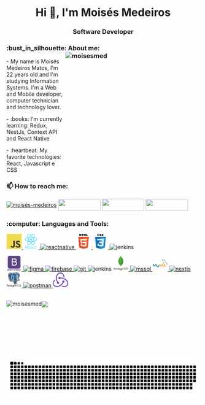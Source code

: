 <h1 align="center">Hi 👋, I'm Moisés Medeiros</h1>
<h3 align="center">Software Developer</h3>

<h3 align="left">:bust_in_silhouette: About me: <a target="_blank" href="https://moises-portfolio.vercel.app/"><img align="right" src="https://user-images.githubusercontent.com/43209743/127231797-ef1eb850-e737-4b45-9030-1559aacf4d3f.png" width="350" height="320" alt="moisesmed" /> </a></h3>
<p>-  My name is Moisés Medeiros Matos, I'm 22 years old and I'm studying Information Systems. I'm a Web and Mobile developer, computer technician and technology lover. </p>
<p>- :books: I’m currently learning: Redux, NextJs, Context API and React Native </p>
<p>- :heartbeat: My favorite technologies: React, Javascript e CSS  </p>


<h3 align="left">📫 How to reach me:</h3>
<p align="left">
<a href="https://linkedin.com/in/moisés-medeiros" target="_blank"><img align="center" src="https://img.shields.io/badge/LinkedIn-0077B5?style=for-the-badge&logo=linkedin&logoColor=white" alt="moisés-medeiros" height="30" width="110" /></a>
<a href="mailto:br.moises2605@gmail.com" target="_blank"><img align="center" src="https://img.shields.io/badge/Gmail-D14836?style=for-the-badge&logo=gmail&logoColor=white" height="30" width="110" /></a> 
  <a href="https://github.com/MoisesMed/MoisesMed" target="_blank"><img align="center" src="https://img.shields.io/badge/GitHub-100000?style=for-the-badge&logo=github&logoColor=white" height="32" width="110" /></a>
    <a href="https://moises-portfolio.vercel.app/" target="_blank"><img align="center" src="https://img.shields.io/badge/WEBSITE-blue" height="30" width="110" /></a>

</p>
<h3 align="left">:computer: Languages and Tools:</h3>
<p align="left">
 <a href="https://developer.mozilla.org/en-US/docs/Web/JavaScript" target="_blank"> <img src="https://raw.githubusercontent.com/devicons/devicon/master/icons/javascript/javascript-original.svg" alt="javascript" width="40" height="40"/> </a>
<!--   <a href="https://www.typescriptlang.org/" target="_blank"> <img src="https://raw.githubusercontent.com/devicons/devicon/master/icons/typescript/typescript-original.svg" alt="typescript" width="40" height="40"/> </a> -->
 <a href="https://reactjs.org/" target="_blank"> <img src="https://raw.githubusercontent.com/devicons/devicon/master/icons/react/react-original-wordmark.svg" alt="react" width="40" height="40"/> </a> 
 <a href="https://reactnative.dev/" target="_blank"> <img src="https://reactnative.dev/img/header_logo.svg" alt="reactnative" width="40" height="40"/> </a>
  <a href="https://www.w3.org/html/" target="_blank"> <img src="https://raw.githubusercontent.com/devicons/devicon/master/icons/html5/html5-original-wordmark.svg" alt="html5" width="40" height="40"/> </a>
  <a href="https://www.w3schools.com/css/" target="_blank"> <img src="https://raw.githubusercontent.com/devicons/devicon/master/icons/css3/css3-original-wordmark.svg" alt="css3" width="40" height="40"/> </a> 
   <img src="https://image.flaticon.com/icons/png/512/2772/2772128.png" alt="jenkins" width="40" height="40"/>
</p>
<p>
   <a href="https://getbootstrap.com" target="_blank"> <img src="https://raw.githubusercontent.com/devicons/devicon/master/icons/bootstrap/bootstrap-plain-wordmark.svg" alt="bootstrap" width="40" height="40"/> </a>
  <a href="https://www.figma.com/" target="_blank"> <img src="https://www.vectorlogo.zone/logos/figma/figma-icon.svg" alt="figma" width="40" height="40"/> </a> 
  <a href="https://firebase.google.com/" target="_blank"> <img src="https://www.vectorlogo.zone/logos/firebase/firebase-icon.svg" alt="firebase" width="40" height="40"/> </a>     <a href="https://git-scm.com/" target="_blank"> <img src="https://www.vectorlogo.zone/logos/git-scm/git-scm-icon.svg" alt="git" width="40" height="40"/> </a>  
  <img src="https://upload.wikimedia.org/wikipedia/commons/thumb/9/9a/Visual_Studio_Code_1.35_icon.svg/512px-Visual_Studio_Code_1.35_icon.svg.png" alt="jenkins" width="40" height="40"/>
  <a href="https://www.mongodb.com/" target="_blank"> <img src="https://raw.githubusercontent.com/devicons/devicon/master/icons/mongodb/mongodb-original-wordmark.svg" alt="mongodb" width="40" height="40"/> </a> <a href="https://www.microsoft.com/en-us/sql-server" target="_blank"> <img src="https://www.svgrepo.com/show/303229/microsoft-sql-server-logo.svg" alt="mssql" width="40" height="40"/> </a> 
  <a href="https://www.mysql.com/" target="_blank"> <img src="https://raw.githubusercontent.com/devicons/devicon/master/icons/mysql/mysql-original-wordmark.svg" alt="mysql" width="40" height="40"/> </a> 
  <a href="https://nextjs.org/" target="_blank"> <img src="https://cdn.worldvectorlogo.com/logos/nextjs-3.svg" alt="nextjs" width="40" height="40"/> </a> 
  <a href="https://www.postgresql.org" target="_blank"> <img src="https://raw.githubusercontent.com/devicons/devicon/master/icons/postgresql/postgresql-original-wordmark.svg" alt="postgresql" width="40" height="40"/> </a> <a href="https://postman.com" target="_blank"> <img src="https://www.vectorlogo.zone/logos/getpostman/getpostman-icon.svg" alt="postman" width="40" height="40"/> </a>   <a href="https://redux.js.org" target="_blank"> <img src="https://raw.githubusercontent.com/devicons/devicon/master/icons/redux/redux-original.svg" alt="redux" width="40" height="40"/> </a> 
<!--   <a href="https://www.sqlite.org/" target="_blank"> <img src="https://www.vectorlogo.zone/logos/sqlite/sqlite-icon.svg" alt="sqlite" width="40" height="40"/> </a>  -->
<!--   <a href="https://expressjs.com" target="_blank"> <img src="https://raw.githubusercontent.com/devicons/devicon/master/icons/express/express-original-wordmark.svg" alt="express" width="40" height="40"/> </a> </p> -->
<br> </br>

<p>
  <img height="150" align="left" src="https://github-readme-stats.vercel.app/api/top-langs?username=moisesmed&show_icons=true&locale=en&layout=compact" alt="moisesmed" />
  <img height="150" align="center" src="https://github-readme-stats.vercel.app/api?username=moisesmed&show_icons=true&include_all_commits=true&count_private=true"/>
</p>
  
 ![Snake animation](https://github.com/MoisesMed/MoisesMed/blob/output/github-contribution-grid-snake.svg)
  
  
